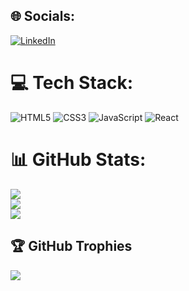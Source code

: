 
## 🌐 Socials:
[![LinkedIn](https://img.shields.io/badge/LinkedIn-%230077B5.svg?logo=linkedin&logoColor=white)](https://linkedin.com/in/https://www.linkedin.com/in/fabio-santos-ba5386293/) 

# 💻 Tech Stack:
![HTML5](https://img.shields.io/badge/html5-%23E34F26.svg?style=for-the-badge&logo=html5&logoColor=white) ![CSS3](https://img.shields.io/badge/css3-%231572B6.svg?style=for-the-badge&logo=css3&logoColor=white) ![JavaScript](https://img.shields.io/badge/javascript-%23323330.svg?style=for-the-badge&logo=javascript&logoColor=%23F7DF1E) ![React](https://img.shields.io/badge/react-%2320232a.svg?style=for-the-badge&logo=react&logoColor=%2361DAFB)
# 📊 GitHub Stats:
![](https://github-readme-stats.vercel.app/api?username=fabiodevfull&theme=dark&hide_border=false&include_all_commits=true&count_private=true)<br/>
![](https://github-readme-streak-stats.herokuapp.com/?user=fabiodevfull&theme=dark&hide_border=false)<br/>
![](https://github-readme-stats.vercel.app/api/top-langs/?username=fabiodevfull&theme=dark&hide_border=false&include_all_commits=true&count_private=true&layout=compact)

## 🏆 GitHub Trophies
![](https://github-profile-trophy.vercel.app/?username=fabiodevfull&theme=radical&no-frame=false&no-bg=true&margin-w=4)

<!-- Proudly created with GPRM ( https://gprm.itsvg.in ) -->

